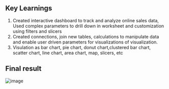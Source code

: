 ## Key Learnings
1. Created interactive dashboard to track and analyze online sales data, Used complex parameters to drill down in worksheet and customization using filters and slicers
2. Created connections, join new tables, calculations to manipulate data and enable user driven parameters for visualizations of visualization.
3. Visulation as bar chart, pie chart, donut chart,clustered bar chart, scatter chart, line chart, area chart, map, slicers, etc

## Final result


![image](https://github.com/Nishu2903/PowerBI-Dashboard/assets/117971452/54775a18-d108-4249-a86c-35c89b7640cf)
